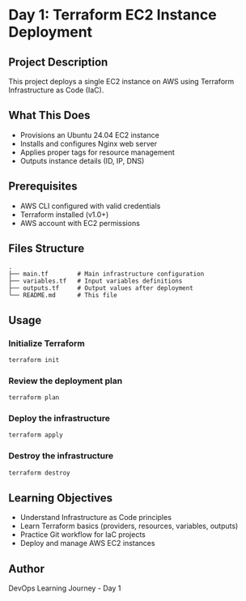 # Day 1: Terraform EC2 Instance Deployment

## Project Description
This project deploys a single EC2 instance on AWS using Terraform Infrastructure as Code (IaC).

## What This Does
- Provisions an Ubuntu 24.04 EC2 instance
- Installs and configures Nginx web server
- Applies proper tags for resource management
- Outputs instance details (ID, IP, DNS)

## Prerequisites
- AWS CLI configured with valid credentials
- Terraform installed (v1.0+)
- AWS account with EC2 permissions

## Files Structure
```
.
├── main.tf        # Main infrastructure configuration
├── variables.tf   # Input variables definitions
├── outputs.tf     # Output values after deployment
└── README.md      # This file
```

## Usage

### Initialize Terraform
```bash
terraform init
```

### Review the deployment plan
```bash
terraform plan
```

### Deploy the infrastructure
```bash
terraform apply
```

### Destroy the infrastructure
```bash
terraform destroy
```

## Learning Objectives
- Understand Infrastructure as Code principles
- Learn Terraform basics (providers, resources, variables, outputs)
- Practice Git workflow for IaC projects
- Deploy and manage AWS EC2 instances

## Author
DevOps Learning Journey - Day 1
